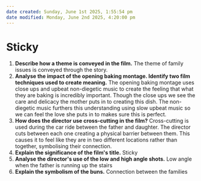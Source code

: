 ```yaml
---
date created: Sunday, June 1st 2025, 1:55:54 pm
date modified: Monday, June 2nd 2025, 4:20:00 pm
---
```


# Sticky
1. **Describe how a theme is conveyed in the film.**
The theme of family issues is conveyed through the story.
2. **Analyse the impact of the opening baking montage. Identify two film techniques used to create meaning.**
The opening baking montage uses close ups and upbeat non-diegetic music to create the feeling that what they are baking is incredibly important. Though the close ups we see the care and delicacy the mother puts in to creating this dish. The non-diegetic music furthers this understanding using slow upbeat music so we can feel the love she puts in to makes sure this is perfect.
3. **How does the director use cross-cutting in the film?**
Cross-cutting is used during the car ride between the father and daughter. The director cuts between each one creating a physical barrier between them. This causes it to feel like they are in two different locations rather than together, symbolising their connection.
4. **Explain the significance of the film's title.**
Sticky
5. **Analyse the director's use of the low and high angle shots.**
Low angle when the father is running up the stairs
6. **Explain the symbolism of the buns.**
Connection between the families